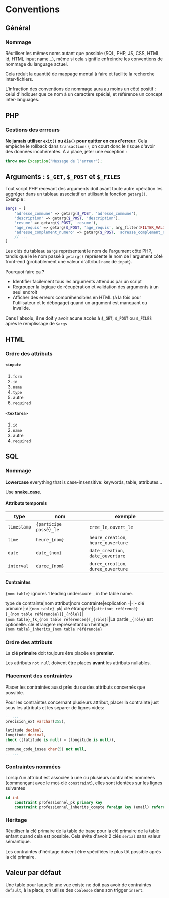 # Conventions

## Général

### Nommage

Réutiliser les mêmes noms autant que possible (SQL, PHP, JS, CSS, HTML id, HTML input name...), même si cela signifie enfreindre les conventions de nommage du language actuel.

Cela réduit la quantité de mappage mental à faire et facilite la recherche inter-fichiers.

L'infraction des conventions de nommage aura au moins un côté positif&nbsp;: celui d'indiquer que ce nom à un caractère spécial, et référence un concept inter-languages.

## PHP

### Gestions des errreurs

**Ne jamais utiliser `exit()` ou `die()` pour quitter en cas d'erreur**. Cela empêche le rollback dans `transaction()`, on court donc le risque d'avoir des données incohérentes. À a place, jeter une exception&nbsp;:

```php
throw new Exception("Message de l'erreur");
```

## Arguments&nbsp;: `$_GET`, `$_POST` et `$_FILES`

Tout script PHP recevant des arguments doit avant toute autre opération les aggréger dans un tableau associatif en utilisant la fonction `getarg()`. Exemple&nbsp;:

```php
$args = [
    'adresse_commune' => getarg($_POST, 'adresse_commune'),
    'description' => getarg($_POST, 'description'),
    'resume' => getarg($_POST, 'resume'),
    'age_requis' => getarg($_POST, 'age_requis', arg_filter(FILTER_VALIDATE_INT, ['min_range' => 1]), required: false),
    'adresse_complement_numero' => getarg($_POST, 'adresse_complement_numero', required: false),
    // ...
]
```

Les clés du tableau `$args` représentent le nom de l'argument côté PHP, tandis que le le nom passé à `getarg()` représente le nom de l'argument côté front-end (probablement une valeur d'attribut `name` de `input`).

Pourquoi faire ça&nbsp;?

- Identifier facilement tous les arguments attendus par un script
- Regrouper la logique de récupération et validation des arguments à un seul endroit
- Afficher des erreurs compréhensibles en HTML (à la fois pour l'utilisateur et le débogage) quand un argument est manquant ou invalide.

Dans l'absolu, il ne doit y avoir acune accès à `$_GET`, `$_POST` ou `$_FILES` après le remplissage de `$args`

## HTML

### Ordre des attributs

#### `<input>`

1. `form`
2. `id`
3. `name`
4. `type`
5. autre
6. `required`

#### `<textarea>`

1. `id`
2. `name`
3. autre
4. `required`

## SQL

### Nommage

**Lowercase** everything that is case-insensitive: keywords, table, attributes&hellip;

Use **snake_case**.

#### Attributs temporels

type|nom|exemple
-|-|-
`timestamp`| `{participe passé}_le`|`cree_le`, `ouvert_le`
`time`|`heure_{nom}`|`heure_creation`, `heure_ouverture`
`date`|`date_{nom}`|`date_creation`, `date_ouverture`
`interval`|`duree_{nom}`|`duree_creation`, `duree_ouverture`

#### Contraintes

`{nom table}` ignores 1 leading underscore `_` in the table name.

type de contrainte|nom attribut|nom contrainte|explication
-|-|-
clé primaire|`id`|`{nom table}_pk`|
clé étrangère|`{attribut référencé}[_{nom table référencée}][_{rôle}]`|`{nom table}_fk_{nom table référencée}[_{rôle}]`|La partie `_{rôle}` est optionelle.
clé étrangère représentant un héritage|`{nom table}_inherits_{nom table référencée}`

### Ordre des attributs

La **clé primaire** doit toujours être placée en **premier**.

Les attributs `not null` doivent être placés **avant** les attributs nullables.

### Placement des contraintes

Placer les contraintes aussi près du ou des attributs concernés que possible.

Pour les contraintes concernant plusieurs attribut, placer la contrainte just sous les attributs et les séparer de lignes vides:

```sql
-- ...
precision_ext varchar(255),

latitude decimal,
longitude decimal,
check ((latitude is null) = (longitude is null)),

commune_code_insee char(5) not null,
-- ...
```

### Contraintes nommées

Lorsqu'un attribut est associée à une ou plusieurs contraintes nommées (commençant avec le mot-clé `constraint`), elles sont identées sur les lignes suivantes

```sql
id int
    constraint professionnel_pk primary key
    constraint professionnel_inherits_compte foreign key (email) references _compte(email),
```

### Héritage

Réutiliser la clé primaire de la table de base pour la clé primaire de la table enfant quand cela est possible. Cela évite d'avoir 2 clés `serial` sans valeur sémantique.

Les contraintes d'héritage doivent être spécifiées le plus tôt possible après la clé primaire.

## Valeur par défaut

Une table pour laquelle une vue existe ne doit pas avoir de contraintes `default`, à la place, on utilise des `coalesce` dans son trigger `insert`.
